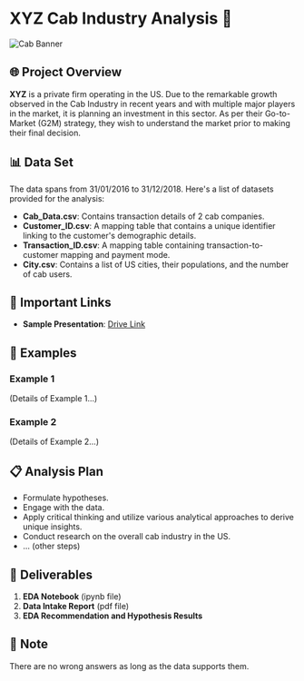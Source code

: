 # XYZ Cab Industry Analysis 🚖

![Cab Banner](https://path-to-image-banner-if-you-have-one.jpg)

## 🌐 Project Overview

**XYZ** is a private firm operating in the US. Due to the remarkable growth observed in the Cab Industry in recent years and with multiple major players in the market, it is planning an investment in this sector. As per their Go-to-Market (G2M) strategy, they wish to understand the market prior to making their final decision.

## 📊 Data Set

The data spans from 31/01/2016 to 31/12/2018. Here's a list of datasets provided for the analysis:

- **Cab_Data.csv**: Contains transaction details of 2 cab companies.
- **Customer_ID.csv**: A mapping table that contains a unique identifier linking to the customer's demographic details.
- **Transaction_ID.csv**: A mapping table containing transaction-to-customer mapping and payment mode.
- **City.csv**: Contains a list of US cities, their populations, and the number of cab users.

## 🔗 Important Links

- **Sample Presentation**: [Drive Link](https://drive.google.com/drive/folders/1-QPbo40JcZg_SgmpGxWZwvKrW2s24syR?usp=sharing)

## 📌 Examples

### Example 1

(Details of Example 1...)

### Example 2

(Details of Example 2...)

## 📋 Analysis Plan

- Formulate hypotheses.
- Engage with the data.
- Apply critical thinking and utilize various analytical approaches to derive unique insights.
- Conduct research on the overall cab industry in the US.
- ... (other steps)

## 📁 Deliverables

1. **EDA Notebook** (ipynb file)
2. **Data Intake Report** (pdf file)
3. **EDA Recommendation and Hypothesis Results**

## 📝 Note

There are no wrong answers as long as the data supports them.
